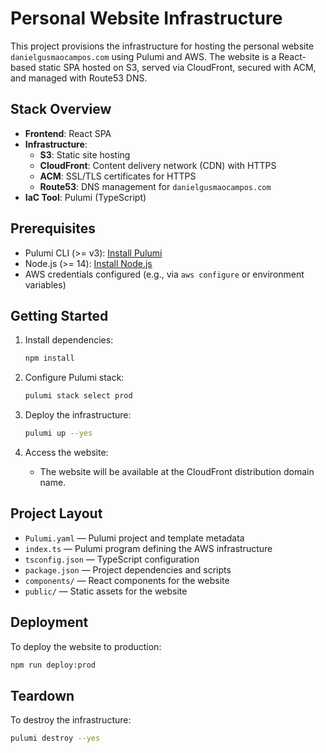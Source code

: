# Personal Website Infrastructure

This project provisions the infrastructure for hosting the personal website `danielgusmaocampos.com` using Pulumi and AWS. The website is a React-based static SPA hosted on S3, served via CloudFront, secured with ACM, and managed with Route53 DNS.

## Stack Overview

- **Frontend**: React SPA
- **Infrastructure**:
  - **S3**: Static site hosting
  - **CloudFront**: Content delivery network (CDN) with HTTPS
  - **ACM**: SSL/TLS certificates for HTTPS
  - **Route53**: DNS management for `danielgusmaocampos.com`
- **IaC Tool**: Pulumi (TypeScript)

## Prerequisites

- Pulumi CLI (>= v3): [Install Pulumi](https://www.pulumi.com/docs/get-started/install/)
- Node.js (>= 14): [Install Node.js](https://nodejs.org/)
- AWS credentials configured (e.g., via `aws configure` or environment variables)

## Getting Started

1. Install dependencies:

    ```bash
    npm install
    ```

2. Configure Pulumi stack:

    ```bash
    pulumi stack select prod
    ```

3. Deploy the infrastructure:

    ```bash
    pulumi up --yes
    ```

4. Access the website:
   - The website will be available at the CloudFront distribution domain name.

## Project Layout

- `Pulumi.yaml` — Pulumi project and template metadata
- `index.ts` — Pulumi program defining the AWS infrastructure
- `tsconfig.json` — TypeScript configuration
- `package.json` — Project dependencies and scripts
- `components/` — React components for the website
- `public/` — Static assets for the website

## Deployment

To deploy the website to production:

```bash
npm run deploy:prod
```

## Teardown

To destroy the infrastructure:

```bash
pulumi destroy --yes
```
